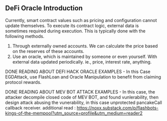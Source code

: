 ## **DeFi Oracle Introduction**

Currently, smart contract values such as pricing and configuration cannot update themselves. To execute its contract logic, external data is sometimes required during execution. This is typically done with the following methods.

1. Through externally owned accounts. We can calculate the price based on the reserves of these accounts.
2. Use an oracle, which is maintained by someone or even yourself. With external data updated periodically. ie., price, interest rate, anything.

DONE READING ABOUT DEFI HACK ORACLE EXAMPLES - In this Case EGDAttack, use FlashLoan and Oracle Manipulation to benefit from claiming protocol rewards.

DONE READING ABOUT MEV BOT ATTACK EXAMPLES - In this case, the attacker decompile closed code of MEV BOT, and found vunlerability, then design attack abusing the vunerability, in this case unprotected pancakeCall callback receiver. additional read : https://noxx.substack.com/p/flashbots-kings-of-the-mempool?utm_source=profile&utm_medium=reader2

